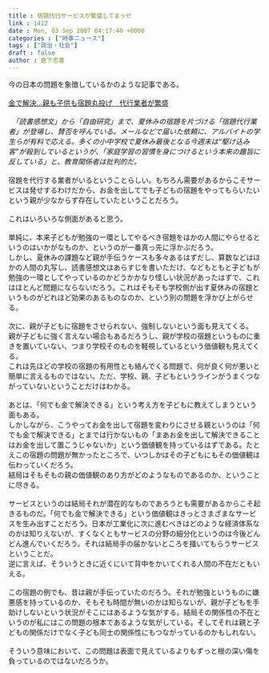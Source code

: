 ```yaml
---
title : 宿題代行サービスが繁盛してまっせ
link : 1412
date : Mon, 03 Sep 2007 04:17:40 +0000
categories : ["時事ニュース"]
tags : ["政治・社会"]
draft : false
author : 倉下忠憲
---
```


今の日本の問題を象徴しているかのような記事である。<BR><BR><A HREF="http://www.sankei.co.jp/kyouiku/kyouiku/070901/kik070901000.htm" TARGET="_blank">金で解決…親も子供も宿題丸投げ　代行業者が繁盛 </A><BR><BR><I>　「読書感想文」から「自由研究」まで、夏休みの宿題を片づける「宿題代行業者」が登場し、賛否を呼んでいる。メールなどで届いた依頼に、アルバイトの学生らが有料で応える。多くの小中学校で夏休み最後となる今週末は“駆け込み客”が殺到しているというが、「家庭学習の習慣を身につけるという本来の趣旨に反している」と、教育関係者は批判的だ。</I><BR><BR>宿題を代行する業者がいるということらしい。もちろん需要があるからこそサービスは発せするわけだから、お金を出してでも子どもの宿題をやってもらいたいという親が少なからず存在していたということだろう。<BR><BR>これはいろいろな側面があると思う。<BR><BR>単純に、本来子どもが勉強の一環としてやるべき宿題をほかの人間にやらせるというのはいかがなものか、というのが一番真っ先に浮かぶだろう。<BR>しかし、夏休みの課題など親が手伝うケースも多々あるはずだし、算数などはほかの人間の丸写し、読書感想文はあらすじを書いただけ、などもともと子どもが勉強の一環としてやっているのかどうかかなり怪しい状況があったはずで、これはほとんど問題にならないだろう。これはそもそも学校側が出す夏休みの宿題というものがどれほど効果のあるものなのか、という別の問題を浮かび上がらせる。<BR><BR>次に、親が子どもに宿題をさせられない、強制しないという面も見えてくる。<BR>親が子どもに強く言えない場合もあるだろうし、親が学校の宿題というものに重きを置いていない、つまり学校そのものを軽視しているという価値観も見えてくる。<BR>これは先ほどの学校の宿題の有用性とも絡んでくる問題で、何が良く何が悪いと簡単に言えるものではない。ただ、学校、親、子どもというラインがうまくつながっていないということだけはわかる。<BR><BR>あとは、「何でも金で解決できる」という考え方を子どもに教えてしまうという面もある。<BR>しかしながら、こうやってお金を出して宿題を変わりにさせる親というのは「何でも金で解決できる」とまでは行かないもの「まあお金を出して解決できることはお金を出して置こうじゃないか」という価値観を持っているはずである。たとえこの宿題の問題が無かったところで、いつしかはその子どもにもその価値観は伝わっていくだろう。<BR>結局はそもそもの親の価値観のあり方がどのようなものであるのか、ということに尽きる。<BR><BR>サービスというのは結局それが潜在的なものであろうとも需要があるからこそ起きるものだ。「何でも金で解決できる」という価値観はきっとさまざまなサービスを生み出すことだろう。日本が工業化に次に進むべきはどのような経済体系なのかは知りえないが、すくなくともサービスの分野の細分化というのは今後どんどん進んでいくだろう。それは結局手の届かないところを掻いてもらうサービスということだ。<BR>逆に言えば、そういうときに近くにいて背中をかいてくれる人間の不在だともいえる。<BR><BR>この宿題の例でも、昔は親が手伝っていたのだろう。それが勉強というものに嫌悪感を持っているのか、そもそも時間が無いのかは知らないが、親が子どもを手助けしないという状況がそこにはあるような気がする。結局その関係性の不在というのが私にはこの問題の根本であるような気がしている。そしてそれは親と子どもの関係だけでなく子ども同士の関係性にもつながっているのかもしれない。<BR><BR>そういう意味において、この問題は表面で見えているよりもずっと根の深い傷を負っているのではないだろうか。<BR><br><br>
